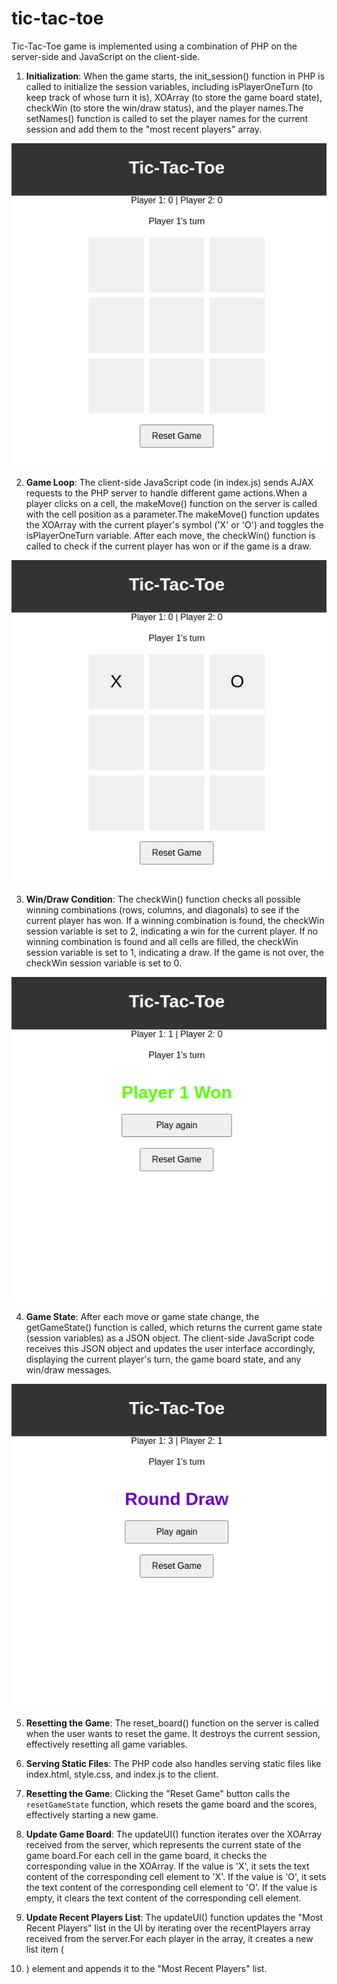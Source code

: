 # tic-tac-toe
Tic-Tac-Toe game is implemented using a combination of PHP on the server-side and JavaScript on the client-side.

1. **Initialization**: When the game starts, the init_session() function in PHP is called to initialize the session variables, including isPlayerOneTurn (to keep track of whose turn it is), XOArray (to store the game board state), checkWin (to store the win/draw status), and the player names.The setNames() function is called to set the player names for the current session and add them to the "most recent players" array.

![alt text](docs/images/Initialize.png)


2. **Game Loop**: The client-side JavaScript code (in index.js) sends AJAX requests to the PHP server to handle different game actions.When a player clicks on a cell, the makeMove() function on the server is called with the cell position as a parameter.The makeMove() function updates the XOArray with the current player's symbol ('X' or 'O') and toggles the isPlayerOneTurn variable. After each move, the checkWin() function is called to check if the current player has won or if the game is a draw.

![alt text](docs/images/Gameplay.png)


3. **Win/Draw Condition**: The checkWin() function checks all possible winning combinations (rows, columns, and diagonals) to see if the current player has won. If a winning combination is found, the checkWin session variable is set to 2, indicating a win for the current player. If no winning combination is found and all cells are filled, the checkWin session variable is set to 1, indicating a draw. If the game is not over, the 
checkWin session variable is set to 0.

![alt text](docs/images/Win.png)


4. **Game State**: After each move or game state change, the getGameState() function is called, which returns the current game state (session variables) as a JSON object. The client-side JavaScript code receives this JSON object and updates the user interface accordingly, displaying the current player's turn, the game board state, and any win/draw messages.

![alt text](docs/images/Draw.png)


5. **Resetting the Game**: The reset_board() function on the server is called when the user wants to reset the game. It destroys the current session, effectively resetting all game variables.
   
6. **Serving Static Files**: The PHP code also handles serving static files like index.html, style.css, and index.js to the client.

8. **Resetting the Game**: Clicking the "Reset Game" button calls the `resetGameState` function, which resets the game board and the scores, effectively starting a new game.

9. **Update Game Board**: The updateUI() function iterates over the XOArray received from the server, which represents the current state of the game board.For each cell in the game board, it checks the corresponding value in the XOArray. If the value is 'X', it sets the text content of the corresponding cell element to 'X'. If the value is 'O', it sets the text content of the corresponding cell element to 'O'. If the value is empty, it clears the text content of the corresponding cell element.

10. **Update Recent Players List**: The updateUI() function updates the "Most Recent Players" list in the UI by iterating over the recentPlayers array received from the server.For each player in the array, it creates a new list item ( <li> ) element and appends it to the "Most Recent Players" list.
